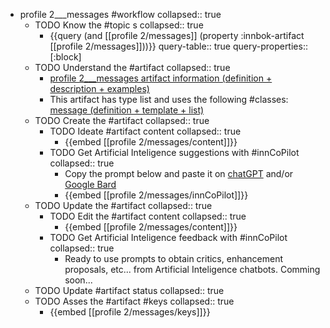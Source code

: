 
- profile 2___messages #workflow
   collapsed:: true
  - TODO Know the #topic s
    collapsed:: true
    - {{query (and [[profile 2/messages]] (property :innbok-artifact [[profile 2/messages]]))}}
      query-table:: true
      query-properties:: [:block]
  - TODO Understand the #artifact
    collapsed:: true
    - [profile 2___messages artifact information (definition + description + examples)](https://go.innbok.com/#/page/innBoK%2Fprofile-%28id%29%2Fmessages%2Finfo)
    - This artifact has type list and uses the following #classes: [message (definition + template + list)](https://go.innbok.com/#/page/innBoK%2Fclass%2Fmessage)
  - TODO Create the #artifact
     collapsed:: true
    - TODO Ideate #artifact content
      collapsed:: true
      - {{embed [[profile 2/messages/content]]}}
    - TODO Get Artificial Inteligence suggestions with #innCoPilot
      collapsed:: true
      - Copy the prompt below and paste it on [chatGPT](https://chat.openai.com) and/or [Google Bard](https://bard.google.com/chat)
      - {{embed [[profile 2/messages/innCoPilot]]}}
  - TODO Update the #artifact
    collapsed:: true
    - TODO Edit the #artifact content
     collapsed:: true
      - {{embed [[profile 2/messages/content]]}}
    - TODO Get Artificial Inteligence feedback with #innCoPilot
      collapsed:: true
      - Ready to use prompts to obtain critics, enhancement proposals, etc... from Artificial Inteligence chatbots. Comming soon...
  - TODO Update #artifact status
    collapsed:: true
  - TODO Asses the #artifact #keys
    collapsed:: true
    - {{embed [[profile 2/messages/keys]]}}



